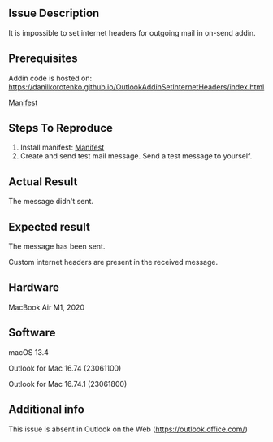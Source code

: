 Issue Description
-----------------
It is impossible to set internet headers for outgoing mail in on-send addin.


Prerequisites
-------------
Addin code is hosted on: https://danilkorotenko.github.io/OutlookAddinSetInternetHeaders/index.html

[Manifest](/manifest.xml)


Steps To Reproduce
------------------
1. Install manifest: [Manifest](/manifest.xml)
2. Create and send test mail message. Send a test message to yourself.


Actual Result
-------------
The message didn't sent.

Expected result
---------------
The message has been sent.

Custom internet headers are present in the received message.


Hardware
--------
MacBook Air M1, 2020


Software
--------
macOS 13.4

Outlook for Mac 16.74 (23061100)

Outlook for Mac 16.74.1 (23061800)

Additional info
---------------

This issue is absent in Outlook on the Web (https://outlook.office.com/)

